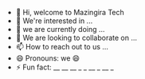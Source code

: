 - 👋 Hi, welcome to Mazingira Tech
- 👀 We're interested in ...
- 🌱 we are currently doing ...
- 💞️ We are looking to collaborate on ...
- 📫 How to reach out to us ...
- 😄 Pronouns: we 😄
- ⚡ Fun fact: __ __ __ _ _ __ _ __ _

<!---
mazingira-tech/mazingira-tech is a ✨ special ✨ repository because its `README.md` (this file) appears on your GitHub profile.
You can click the Preview link to take a look at your changes.
--->

